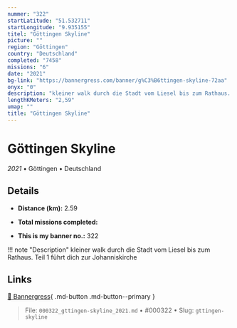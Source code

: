 ```yaml
---
nummer: "322"
startLatitude: "51.532711"
startLongitude: "9.935155"
titel: "Göttingen Skyline"
picture: ""
region: "Göttingen"
country: "Deutschland"
completed: "7458"
missions: "6"
date: "2021"
bg-link: "https://bannergress.com/banner/g%C3%B6ttingen-skyline-72aa"
onyx: "0"
description: "kleiner walk durch die Stadt vom Liesel bis zum Rathaus. Teil 1 führt dich zur Johanniskirche"
lengthKMeters: "2,59"
umap: ""
title: "Göttingen Skyline"
---
```

# Göttingen Skyline

*2021* • Göttingen • Deutschland



## Details
- **Distance (km):** 2.59

- **Total missions completed:** 
- **This is my banner no.:** 322


!!! note "Description"
    kleiner walk durch die Stadt vom Liesel bis zum Rathaus. Teil 1 führt dich zur Johanniskirche



## Links
[🔗 Bannergress](https://bannergress.com/banner/g%C3%B6ttingen-skyline-72aa){ .md-button .md-button--primary }



> File: `000322_gttingen-skyline_2021.md` • #000322 • Slug: `gttingen-skyline`
